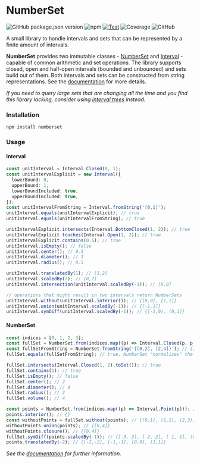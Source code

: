 # NumberSet

![GitHub package.json version](https://img.shields.io/github/package-json/v/NickGaertner/NumberSet)
![npm](https://img.shields.io/npm/v/numberset)
[![Test](https://github.com/NickGaertner/NumberSet/actions/workflows/test.yml/badge.svg)](https://github.com/NickGaertner/NumberSet/actions/workflows/test.yml)
![Coverage](https://img.shields.io/codeclimate/coverage/NickGaertner/NumberSet)
![GitHub](https://img.shields.io/github/license/NickGaertner/NumberSet)

A small library to handle intervals and sets that can be represented by a finite amount of intervals.

**NumberSet** provides two immutable classes -
[NumberSet](https://nickgaertner.github.io/NumberSet/classes/NumberSet.html) and
[Interval](https://nickgaertner.github.io/NumberSet/classes/Interval.html) -
capable of common arithmetic and set operations.
The library supports closed, open and half-open intervals (bounded and unbounded) and sets build out of them. Both intervals and sets can be constructed from string representations.
See the
[documentation](https://nickgaertner.github.io/NumberSet/)
for more details.

_If you need to query large sets that are changing all the time and you find this library lacking, consider using [interval trees](https://www.npmjs.com/search?q=interval%20tree&ranking=optimal) instead._

### Installation

```console
npm install numberset
```

### Usage

#### Interval

```ts
const unitInterval = Interval.Closed(0, 1);
const unitIntervalExplicit = new Interval({
  lowerBound: 0,
  upperBound: 1,
  lowerBoundIncluded: true,
  upperBoundIncluded: true,
});
const unitIntervalFromString = Interval.fromString('[0,1]');
unitInterval.equals(unitIntervalExplicit); // true
unitInterval.equals(unitIntervalFromString); // true

unitIntervalExplicit.intersects(Interval.BottomClosed(1, 2)); // true
unitIntervalExplicit.touches(Interval.Open(1, 2)); // true
unitIntervalExplicit.contains(0.5); // true
unitInterval.isEmpty(); // false
unitInterval.center(); // 0.5
unitInterval.diameter(); // 1
unitInterval.radius(); // 0.5

unitInterval.translatedBy(1); // [1,2]
unitInterval.scaledBy(2); // [0,2]
unitInterval.intersection(unitInterval.scaledBy(-1)); // [0,0]

// operations that might result in two intervals return NumberSets
unitInterval.without(unitInterval.interior()); // {[0,0], [1,1]}
unitInterval.union(unitInterval.scaledBy(-1)); // {[-1,1]}
unitInterval.symDiff(unitInterval.scaledBy(-1)); // {[-1,0), (0,1]}
```

#### NumberSet

```ts
const indices = [0, 1, 2, 3];
const fullSet = NumberSet.from(indices.map((p) => Interval.Closed(p, p + 1))); // {[0,4]}
const fullSetFromString = NumberSet.fromString('{[0,2], [2,4]}'); // {[0,4]}
fullSet.equals(fullSetFromString); // true, NumberSet "normalizes" the provided Intervals

fullSet.intersects(Interval.Closed(1, 2).toSet()); // true
fullSet.contains(1); // true
fullSet.isEmpty(); // false
fullSet.center(); // 2
fullSet.diameter(); // 4
fullSet.radius(); // 2
fullSet.volume(); // 4

const points = NumberSet.from(indices.map((p) => Interval.Point(p))); // {[0,0], [1,1], [2,2], [3,3]}
points.interior(); // {}
const withoutPoints = fullSet.without(points); // {(0,1), (1,2), (2,3), (3,4]}
withoutPoints.union(points); // {[0,4]}
withoutPoints.closure(); // {[0,4]}
fullSet.symDiff(points.scaledBy(-1)); // {[-3,-3], [-2,-2], [-1,-1], (0,4]}
points.translatedBy(-2); // {[-2,-2], [-1,-1], [0,0], [1,1]}
```

_See the
[documentation](https://nickgaertner.github.io/NumberSet/)
for further information._
